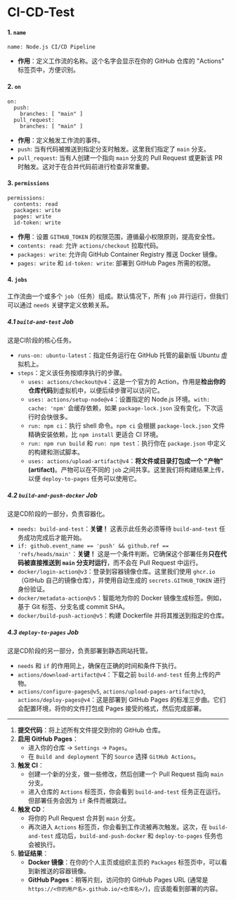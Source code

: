 # CI-CD-Test

#### 1. `name`

```
name: Node.js CI/CD Pipeline
```

- **作用**：定义工作流的名称。这个名字会显示在你的 GitHub 仓库的 "Actions" 标签页中，方便识别。

#### 2. `on`

```
on:
  push:
    branches: [ "main" ]
  pull_request:
    branches: [ "main" ]
```

- **作用**：定义触发工作流的事件。
- `push`: 当有代码被推送到指定分支时触发。这里我们指定了 `main` 分支。
- `pull_request`: 当有人创建一个指向 `main` 分支的 Pull Request 或更新该 PR 时触发。这对于在合并代码前进行检查非常重要。

#### 3. `permissions`

```
permissions:
  contents: read
  packages: write
  pages: write
  id-token: write
```

- **作用**：设置 `GITHUB_TOKEN` 的权限范围，遵循最小权限原则，提高安全性。
- `contents: read`: 允许 `actions/checkout` 拉取代码。
- `packages: write`: 允许向 GitHub Container Registry 推送 Docker 镜像。
- `pages: write` 和 `id-token: write`: 部署到 GitHub Pages 所需的权限。

#### 4. `jobs`

工作流由一个或多个 `job`（任务）组成。默认情况下，所有 `job` 并行运行，但我们可以通过 `needs` 关键字定义依赖关系。

##### 4.1 `build-and-test` Job

这是CI阶段的核心任务。

- `runs-on: ubuntu-latest`：指定任务运行在 GitHub 托管的最新版 Ubuntu 虚拟机上。
- `steps`：定义该任务按顺序执行的步骤。
  - `uses: actions/checkout@v4`：这是一个官方的 Action，作用是**检出你的仓库代码**到虚拟机中，以便后续步骤可以访问它。
  - `uses: actions/setup-node@v4`：设置指定的 Node.js 环境。`with: cache: 'npm'` 会缓存依赖，如果 `package-lock.json` 没有变化，下次运行时会快很多。
  - `run: npm ci`：执行 shell 命令。`npm ci` 会根据 `package-lock.json` 文件精确安装依赖，比 `npm install` 更适合 CI 环境。
  - `run: npm run build` 和 `run: npm test`：执行你在 `package.json` 中定义的构建和测试脚本。
  - `uses: actions/upload-artifact@v4`：**将文件或目录打包成一个 "产物" (artifact)**。产物可以在不同的 `job` 之间共享。这里我们将构建结果上传，以便 `deploy-to-pages` 任务可以使用它。

##### 4.2 `build-and-push-docker` Job

这是CD阶段的一部分，负责容器化。

- `needs: build-and-test`：**关键！** 这表示此任务必须等待 `build-and-test` 任务成功完成后才能开始。
- `if: github.event_name == 'push' && github.ref == 'refs/heads/main'`：**关键！** 这是一个条件判断。它确保这个部署任务**只在代码被直接推送到 `main` 分支时运行**，而不会在 Pull Request 中运行。
- `docker/login-action@v3`：登录到容器镜像仓库。这里我们使用 `ghcr.io`（GitHub 自己的镜像仓库），并使用自动生成的 `secrets.GITHUB_TOKEN` 进行身份验证。
- `docker/metadata-action@v5`：智能地为你的 Docker 镜像生成标签。例如，基于 Git 标签、分支名或 commit SHA。
- `docker/build-push-action@v5`：构建 Dockerfile 并将其推送到指定的仓库。

##### 4.3 `deploy-to-pages` Job

这是CD阶段的另一部分，负责部署到静态网站托管。

- `needs` 和 `if` 的作用同上，确保在正确的时间和条件下执行。
- `actions/download-artifact@v4`：下载之前 `build-and-test` 任务上传的产物。
- `actions/configure-pages@v5`, `actions/upload-pages-artifact@v3`, `actions/deploy-pages@v4`：这是部署到 GitHub Pages 的标准三步曲。它们会配置环境，将你的文件打包成 Pages 接受的格式，然后完成部署。

------

1. **提交代码**：将上述所有文件提交到你的 GitHub 仓库。
2. **启用 GitHub Pages**：
   - 进入你的仓库 -> `Settings` -> `Pages`。
   - 在 `Build and deployment` 下的 `Source` 选择 `GitHub Actions`。
3. **触发 CI**：
   - 创建一个新的分支，做一些修改，然后创建一个 Pull Request 指向 `main` 分支。
   - 进入仓库的 `Actions` 标签页，你会看到 `build-and-test` 任务正在运行。但部署任务会因为 `if` 条件而被跳过。
4. **触发 CD**：
   - 将你的 Pull Request 合并到 `main` 分支。
   - 再次进入 `Actions` 标签页，你会看到工作流被再次触发。这次，在 `build-and-test` 成功后，`build-and-push-docker` 和 `deploy-to-pages` 任务也会被执行。
5. **验证结果**：
   - **Docker 镜像**：在你的个人主页或组织主页的 `Packages` 标签页中，可以看到新推送的容器镜像。
   - **GitHub Pages**：稍等片刻，访问你的 GitHub Pages URL (通常是 `https://<你的用户名>.github.io/<仓库名>/`)，应该能看到部署的内容。